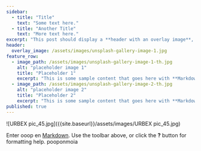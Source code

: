 ```yaml
---
sidebar:
  - title: "Title"
    text: "Some text here."
  - title: "Another Title"
    text: "More text here."
excerpt: "This post should display a **header with an overlay image**, if the theme supports it."
header:
  overlay_image: /assets/images/unsplash-gallery-image-1.jpg
feature_row:
  - image_path: /assets/images/unsplash-gallery-image-1-th.jpg
    alt: "placeholder image 1"
    title: "Placeholder 1"
    excerpt: "This is some sample content that goes here with **Markdown** formatting."
  - image_path: /assets/images/unsplash-gallery-image-2-th.jpg
    alt: "placeholder image 2"
    title: "Placeholder 2"
    excerpt: "This is some sample content that goes here with **Markdown** formatting."
published: true
---
```

![URBEX pic_45.jpg]({{site.baseurl}}/assets/images/URBEX pic_45.jpg)

Enter ooop en [Markdown](http://daringfireball.net/projects/markdown/). Use the toolbar above, or click the **?** button for formatting help.
pooponmoia
